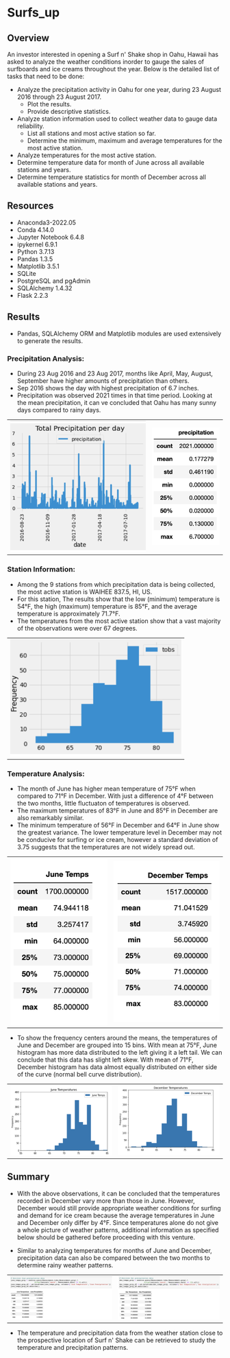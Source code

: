 # Surfs_up

## Overview

An investor interested in opening a Surf n' Shake shop in Oahu, Hawaii has asked to analyze the weather conditions inorder to gauge the sales of surfboards and ice creams throughout the year. Below is the detailed list of tasks that need to be done:
- Analyze the precipitation activity in Oahu for one year, during 23 August 2016 through 23 August 2017.
  - Plot the results.
  - Provide descriptive statistics.
- Analyze station information used to collect weather data to gauge data reliability.
  - List all stations and most active station so far.
  - Determine the minimum, maximum and average temperatures for the most active station.
- Analyze temperatures for the most active station.
- Determine temperature data for month of June across all available stations and years.
- Determine temperature statistics for month of December across all available stations and years.

## Resources

- Anaconda3-2022.05
- Conda 4.14.0
- Jupyter Notebook 6.4.8
- ipykernel 6.9.1
- Python 3.7.13
- Pandas 1.3.5
- Matplotlib 3.5.1
- SQLite
- PostgreSQL and pgAdmin
- SQLAlchemy 1.4.32
- Flask 2.2.3


## Results
- Pandas, SQLAlchemy ORM and Matplotlib modules are used extensively to generate the results. 

### Precipitation Analysis:

- During 23 Aug 2016 and 23 Aug 2017, months like April, May, August, September have higher amounts of precipitation than others. 
- Sep 2016 shows the day with highest precipitation of 6.7 inches.
- Precipitation was observed 2021 times in that time period. Looking at the mean precipitation, it can ve concluded that Oahu has many sunny days compared to rainy days.
<table align="center">
<tr>
<td><img src="Resources/Prcp_Oahu.png" width="400"/></td>
<td><img src="Resources/Prcp_sts.png" width="200"/></td>
</tr>
</table>

### Station Information: 

- Among the 9 stations from which precipitation data is being collected, the most active station is WAIHEE 837.5, HI, US. 
- For this station, The results show that the low (minimum) temperature is 54°F, the high (maximum) temperature is 85°F, and the average temperature is approximately 71.7°F. 
- The temperatures from the most active station show that a vast majority of the observations were over 67 degrees.  

<table align="center"><tr><td><img src="Resources/Temps_obs.png" width="400"/></td></tr></table>

### Temperature Analysis:

- The month of June has higher mean temperature of 75°F when compared to 71°F in December. With just a difference of 4°F between the two months, little fluctuaton of temperatures is observed.
- The maximum temperatures of 83°F in June and 85°F in December are also remarkably similar.
- The minimum temperature of 56°F in December and 64°F in June show the greatest variance. The lower temperature level in December may not be conducive for surfing or ice cream, however a standard deviation of 3.75 suggests that the temperatures are not widely spread out. 
<table align="center"><tr>
<td><img src="Resources/Jun_sts.png" width="250"/></td>
<td><img src="Resources/Dec_sts.png" width="275"/></td>
</tr></table>

- To show the frequency centers around the means, the temperatures of June and December are grouped into 15 bins. With mean at 75°F, June histogram has more data distributed to the left giving it a left tail. We can conclude that this data has slight left skew. With mean of 71°F, December histogram has data almost equally distributed on either side of the curve (normal bell curve distribution).
<table align="center">
<tr>
<td><img src="Resources/Temps_jun.png" width="400"/></td>
<td><img src="Resources/Temps_dec.png" width="400"/></td>
</tr>
</table>

## Summary

- With the above observations, it can be concluded that the temperatures recorded in December vary more than those in June.  However, December would still provide appropriate weather conditions for surfing and demand for ice cream because the average temperatures in June and December only differ by 4°F. Since temperatures alone do not give a whole picture of weather patterns, additional information as specified below should be gathered before proceeding with this venture. 

- Similar to analyzing temperatures for months of June and December, precipitation data can also be compared between the two months to determine rainy weather patterns.
<table align="center">
<tr>
<td><img src="Resources/Prcp_jun.png" width="400"/></td>
<td><img src="Resources/Prcp_dec.png" width="400"/></td>
</tr>
</table>

- The temperature and precipitation data from the weather station close to the prospective location of Surf n' Shake can be retrieved to study the temperature and precipitation patterns.   
